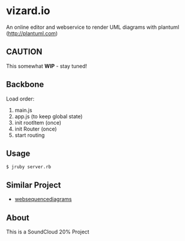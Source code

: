 # vizard.io

An online editor and webservice to render UML diagrams with plantuml (http://plantuml.com)

## CAUTION

This somewhat **WIP** - stay tuned!

## Backbone

Load order:

1. main.js
3. app.js (to keep global state)
4. init rootItem (once)
5. init Router (once)
6. start routing


## Usage

```
$ jruby server.rb
```


## Similar Project

  * [websequencediagrams](https://www.websequencediagrams.com)


## About

This is a SoundCloud 20% Project
